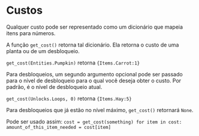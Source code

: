 # Custos
Qualquer custo pode ser representado como um dicionário que mapeia itens para números.

A função `get_cost()` retorna tal dicionário. Ela retorna o custo de uma planta ou de um desbloqueio.

`get_cost(Entities.Pumpkin)`
retorna `{Items.Carrot:1}`

Para desbloqueios, um segundo argumento opcional pode ser passado para o nível de desbloqueio para o qual você deseja obter o custo. Por padrão, é o nível de desbloqueio atual.

`get_cost(Unlocks.Loops, 0)`
retorna `{Items.Hay:5}`

Para desbloqueios que já estão no nível máximo, `get_cost()` retornará `None`.

Pode ser usado assim:
`cost = get_cost(something)
for item in cost:
	amount_of_this_item_needed = cost[item]`
